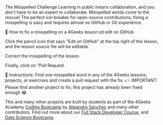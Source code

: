<!-- hide -->
The Misspelled Challenge
Learning in public means collaboration, and you don't have to be an expert to collaborate. Misspelled words come to the rescue! The perfect ice-breaker for open-source contributions; fixing a misspelling is easy and requires almost no GitHub or Git experience.

🔷 How to fix a misspelling on a 4Geeks lesson:xd
edit on GitHub

Click the pencil icon that says "Edit on GitHub" at the top right of the lesson, and the lesson source file will be editable.

Correct the misspelling of the lesson.

Finally, click on "Pull Request .

📝 Instructions:
Find one misspelled word in any of the 4Geeks lessons, projects, or exercises and create a pull request with the fix.
👉 IMPORTANT: Please find another project to fix; this project has already been fixed enough 😂

This and many other projects are built by students as part of the 4Geeks Academy [Coding Bootcamp](https://4geeksacademy.com/us/coding-bootcamp) by [Alejandro Sanchez](https://twitter.com/alesanchezr) and many other contributors. Find out more about our [Full Stack Developer Course](https://4geeksacademy.com/us/coding-bootcamps/part-time-full-stack-developer), and [Data Science Bootcamp](https://4geeksacademy.com/us/coding-bootcamps/datascience-machine-learning).
